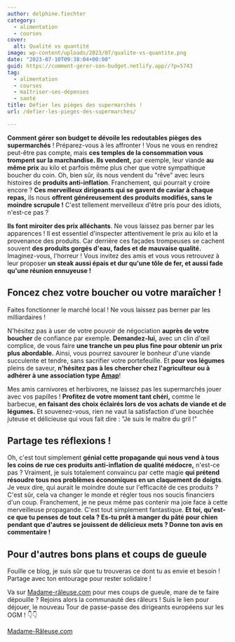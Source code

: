 ```yaml
---
author: delphine.fiechter
category:
  - alimentation
  - courses
cover:
  alt: Qualité vs quantité
image: wp-content/uploads/2023/07/qualite-vs-quantite.png
date: "2023-07-10T09:38:04+00:00"
guid: https://comment-gerer-son-budget.netlify.app//?p=5743
tag:
  - alimentation
  - courses
  - maîtriser-ses-dépenses
  - santé
title: Défier les pièges des supermarchés !
url: /defier-les-pieges-des-supermarches/

---
```

**Comment gérer son budget te dévoile les redoutables pièges des supermarchés** ! Préparez-vous à les affronter ! Vous ne vous en rendrez peut-être pas compte, mais **ces temples de la consommation vous trompent sur la marchandise. Ils vendent,** par exemple, leur viande **au même prix** au kilo et parfois même plus cher que votre sympathique boucher du coin. Oh, bien sûr, ils nous vendent du "rêve" avec leurs histoires de **produits anti-inflation**. Franchement, qui pourrait y croire encore ? **Ces merveilleux dirigeants qui se gavent de caviar à chaque repas,** ils nous **offrent généreusement des produits modifiés, sans le moindre scrupule !** C'est tellement merveilleux d'être pris pour des idiots, n'est-ce pas ?

**Ils font miroiter des prix alléchants**. Ne vous laissez pas berner par les apparences ! Il est essentiel d'inspecter attentivement le prix au kilo et la provenance des produits. Car derrière ces façades trompeuses se cachent souvent **des produits gorgés d'eau, fades et de mauvaise qualité.** Imaginez-vous, l'horreur ! Vous invitez des amis et vous vous retrouvez à leur proposer **un steak aussi épais et dur qu'une tôle de fer, et aussi fade qu'une réunion ennuyeuse !**

## Foncez chez votre boucher ou votre maraîcher !

Faites fonctionner le marché local ! Ne vous laissez pas berner par les milliardaires !

N'hésitez pas à user de votre pouvoir de négociation **auprès de votre boucher** de confiance par exemple. **Demandez-lui,** avec un clin d'œil complice, de vous faire **une tranche un peu plus fine pour obtenir un prix plus abordable.** Ainsi, vous pourrez savourer le bonheur d'une viande succulente et tendre, sans sacrifier votre portefeuille. Et **pour vos légumes** pleins de saveur, **n'hésitez pas à les chercher chez l'agriculteur ou à adhérer à une association type** [**Amap**](https://comment-gerer-son-budget.netlify.app//comment-retrouver-une-alimentation-saine-a-moindre-cout/)!

Mes amis carnivores et herbivores, ne laissez pas les supermarchés jouer avec vos papilles ! **Profitez de votre moment tant chéri,** comme le barbecue, **en faisant des choix éclairés lors de vos achats de viande et de légumes.** Et souvenez-vous, rien ne vaut la satisfaction d'une bouchée juteuse et délicieuse qui vous fait dire : "Je suis le maître du gril !"

## Partage tes réflexions !

Oh, c'est tout simplement **génial cette propagande qui nous vend à tous les coins de rue ces produits anti-inflation de qualité médocre,** n'est-ce pas ? Vraiment, je suis totalement convaincu par cette magie **qui prétend résoudre tous nos problèmes économiques en un claquement de doigts**. Je veux dire, qui aurait le moindre doute sur l'efficacité de ces produits ? C'est sûr, cela va changer le monde et régler tous nos soucis financiers d'un coup. Franchement, je ne peux même pas contenir ma joie face à cette merveilleuse propagande. C'est tout simplement fantastique. **Et toi, qu'est-ce que tu penses de tout cela ? Es-tu prêt à manger du pâté pour chien pendant que d'autres se jouissent de délicieux mets ? Donne ton avis en commentaire !**

## Pour d'autres bons plans et coups de gueule

Fouille ce blog, je suis sûr que tu trouveras ce dont tu as envie et besoin ! Partage avec ton entourage pour rester solidaire !

Va sur [Madame-râleuse.com](https://madame-raleuse.com/) pour mes coups de gueule, mare de te faire dépouille ? Rejoins alors la communauté des râleurs ! Suis le lien pour déjouer, le nouveau Tour de passe-passe des dirigeants européens sur les OGM ! 👇👇

[Madame-Râleuse.com](https://madame-raleuse.com/ogm-tour-de-passe-passe-des-dirigeants-europeens)
